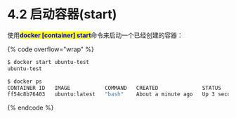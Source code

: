 # 4.2 启动容器(start)

使用<mark style="color:blue;">**docker \[container] start**</mark>命令来启动一个已经创建的容器：

{% code overflow="wrap" %}
```bash
$ docker start ubuntu-test
ubuntu-test

$ docker ps
CONTAINER ID   IMAGE           COMMAND   CREATED              STATUS         PORTS     NAMES
ff54c8b76403   ubuntu:latest   "bash"    About a minute ago   Up 3 seconds             ubuntu-test
```
{% endcode %}
